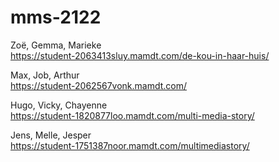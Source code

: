# mms-2122

Zoë, Gemma, Marieke<br>
https://student-2063413sluy.mamdt.com/de-kou-in-haar-huis/

Max, Job, Arthur<br>
https://student-2062567vonk.mamdt.com/

Hugo, Vicky, Chayenne<br>
https://student-1820877loo.mamdt.com/multi-media-story/

Jens, Melle, Jesper<br>
https://student-1751387noor.mamdt.com/multimediastory/




